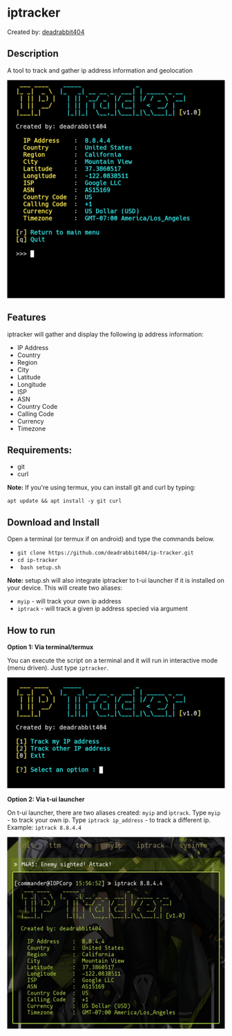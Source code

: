 # iptracker
Created by: [deadrabbit404](https://github.com/deadrabbit404)
## Description
A tool to track and gather ip address information and geolocation

![image](https://raw.githubusercontent.com/deadrabbit404/ip-tracker/main/images/iptracker.png)

## Features
iptracker will gather and display the following ip address information:
* IP Address
* Country
* Region
* City
* Latitude
* Longitude
* ISP
* ASN
* Country Code
* Calling Code
* Currency
* Timezone

## Requirements:
* git
* curl

**Note:** If you're using termux, you can install git and curl by typing:
```
apt update && apt install -y git curl
```
## Download and Install
Open a terminal (or termux if on android) and type the commands below.
* `git clone https://github.com/deadrabbit404/ip-tracker.git`
*  `cd ip-tracker`
* ` bash setup.sh`

**Note:** setup.sh will also integrate iptracker to t-ui launcher if it is installed on your device. This will create two aliases:
* `myip` - will track your own ip address
* `iptrack` - will track a given ip address specied via argument

## How to run
**Option 1: Via terminal/termux**  

You can execute the script on a terminal and it will run in interactive mode (menu driven). Just type `iptracker`.

![screenshot](https://raw.githubusercontent.com/deadrabbit404/ip-tracker/main/images/iptracker_termux.png)

**Option 2: Via t-ui launcher**  

On t-ui launcher, there are two aliases created: `myip` and i`ptrack`. Type `myip` - to track your own ip. Type `iptrack ip_address` - to track a different ip.  
Example: `iptrack 8.8.4.4`

![screenshot](https://raw.githubusercontent.com/deadrabbit404/ip-tracker/main/images/iptrack_tui.jpg)

